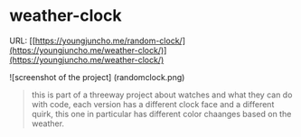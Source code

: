# weather-clock
URL: [[https://youngjuncho.me/random-clock/](https://youngjuncho.me/weather-clock/)](https://youngjuncho.me/weather-clock/)

![screenshot of the project] (randomclock.png)

>this is part of a threeway project about watches and what they can do with code, each version has a different clock face and a different quirk, this one in particular has different color chaanges based on the weather. 

